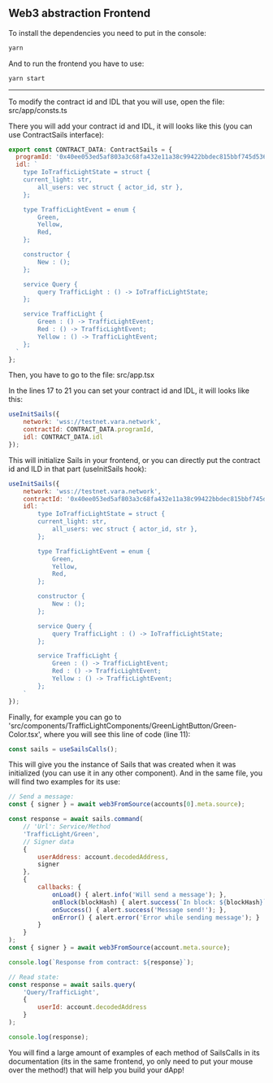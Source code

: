 ## Web3 abstraction Frontend

To install the dependencies you need to put in the console: 

```bash
yarn
```

And to run the frontend you have to use:

```bash
yarn start
```

---

To modify the contract id and IDL that you will use, open the file: src/app/consts.ts

There you will add your contract id and IDL, it will looks like this (you can use ContractSails interface): 

```javascript
export const CONTRACT_DATA: ContractSails = {
  programId: '0x40ee053ed5af803a3c68fa432e11a38c99422bbdec815bbf745d536077d7587a',
  idl: `
    type IoTrafficLightState = struct {
    current_light: str,
        all_users: vec struct { actor_id, str },
    };

    type TrafficLightEvent = enum {
        Green,
        Yellow,
        Red,
    };

    constructor {
        New : ();
    };

    service Query {
        query TrafficLight : () -> IoTrafficLightState;
    };

    service TrafficLight {
        Green : () -> TrafficLightEvent;
        Red : () -> TrafficLightEvent;
        Yellow : () -> TrafficLightEvent;
    };
  `
};
```

Then, you have to go to the file: src/app.tsx

In the lines 17 to 21 you can set your contract id and IDL, it will looks like this:

```javascript
useInitSails({
    network: 'wss://testnet.vara.network',
    contractId: CONTRACT_DATA.programId,
    idl: CONTRACT_DATA.idl
});
```

This will initialize Sails in your frontend, or you can directly put the contract id and ILD in that part (useInitSails hook):

```javascript
useInitSails({
    network: 'wss://testnet.vara.network',
    contractId: '0x40ee053ed5af803a3c68fa432e11a38c99422bbdec815bbf745d536077d7587a',
    idl: `
        type IoTrafficLightState = struct {
        current_light: str,
            all_users: vec struct { actor_id, str },
        };

        type TrafficLightEvent = enum {
            Green,
            Yellow,
            Red,
        };

        constructor {
            New : ();
        };

        service Query {
            query TrafficLight : () -> IoTrafficLightState;
        };

        service TrafficLight {
            Green : () -> TrafficLightEvent;
            Red : () -> TrafficLightEvent;
            Yellow : () -> TrafficLightEvent;
        };
    `
});
```

Finally, for example you can go to 'src/components/TrafficLightComponents/GreenLightButton/Green-Color.tsx', where you will see this line of code (line 11): 

```javascript
const sails = useSailsCalls();
```

This will give you the instance of Sails that was created when it was initialized (you can use it in any other component). And in the same file, you will find two examples for its use:

```javascript
// Send a message:
const { signer } = await web3FromSource(accounts[0].meta.source);

const response = await sails.command(
    // 'Url': Service/Method
    'TrafficLight/Green',
    // Signer data
    {
        userAddress: account.decodedAddress,
        signer
    },
    {
        callbacks: {
            onLoad() { alert.info('Will send a message'); },
            onBlock(blockHash) { alert.success(`In block: ${blockHash}`); },
            onSuccess() { alert.success('Message send!'); },
            onError() { alert.error('Error while sending message'); }
        }
    }
);
const { signer } = await web3FromSource(account.meta.source);

console.log(`Response from contract: ${response}`);
```

```javascript
// Read state:
const response = await sails.query(
    'Query/TrafficLight',
    {
        userId: account.decodedAddress
    }
);

console.log(response);
```

You will find a large amount of examples of each method of SailsCalls in its documentation (its in the same frontend, yo only need to put your mouse over the method!) that will help you build your dApp!
